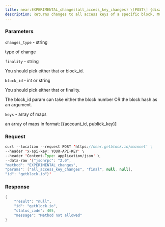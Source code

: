 ```yaml
---
title: near:EXPERIMENTAL_changes(all_access_key_changes) \[POST\] {disallowed}
description: Returns changes to all access keys of a specific block. Multipleaccounts can be quereied by passing an array of account_ids.
---
```


### Parameters


`changes_type` - string

type of change

`finality` - string

You should pick either that or block_id.

`block_id` - int or string

You should pick either that or finality.

The block_id param can take either the block number OR the block hash as
an argument.

`keys` - array of maps

an array of maps in format: \[{account_id, publick_key}\]

### Request

``` java
curl --location --request POST 'https://near.getblock.io/mainnet' \ 
--header 'x-api-key: YOUR-API-KEY' \ 
--header 'Content-Type: application/json' \ 
--data-raw '{"jsonrpc": "2.0",
"method": "EXPERIMENTAL_changes",
"params": ["all_access_key_changes", "final", null, null],
"id": "getblock.io"}'
```

###  Response

``` java
{
    "result": "null",
    "id": "getblock.io",
    "status_code": 405,
    "message": "Method not allowed"
}
```

